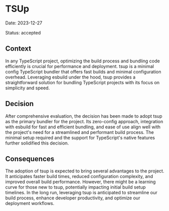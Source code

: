 # TSUp

Date: 2023-12-27

Status: accepted

## Context

In any TypeScript project, optimizing the build process and bundling code efficiently is crucial for performance and deployment. tsup is a minimal config TypeScript bundler that offers fast builds and minimal configuration overhead. Leveraging esbuild under the hood, tsup provides a straightforward solution for bundling TypeScript projects with its focus on simplicity and speed.

## Decision

After comprehensive evaluation, the decision has been made to adopt tsup as the primary bundler for the project. Its zero-config approach, integration with esbuild for fast and efficient bundling, and ease of use align well with the project's need for a streamlined and performant build process. The minimal setup required and the support for TypeScript's native features further solidified this decision.

## Consequences

The adoption of tsup is expected to bring several advantages to the project. It anticipates faster build times, reduced configuration complexity, and improved overall build performance. However, there might be a learning curve for those new to tsup, potentially impacting initial build setup timelines. In the long run, leveraging tsup is anticipated to streamline our build process, enhance developer productivity, and optimize our deployment workflows.
